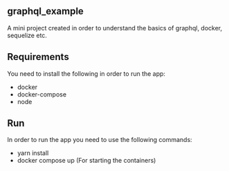 ## graphql_example
A mini project created in order to understand the basics of graphql, docker, sequelize etc.

## Requirements
You need to install the following in order to run the app:
- docker
- docker-compose
- node

## Run
In order to run the app you need to use the following commands:
 - yarn install
 - docker compose up (For starting the containers)
